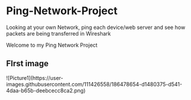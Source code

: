 # Ping-Network-Project
Looking at your own Network, ping each device/web server and see how packets are being transferred in Wireshark

Welcome to my Ping Network Project


<h2>FIrst image</h2>
![Picture1](https://user-images.githubusercontent.com/111426558/186478654-d1480375-d541-4daa-b65b-deebcecc8ca2.png)
